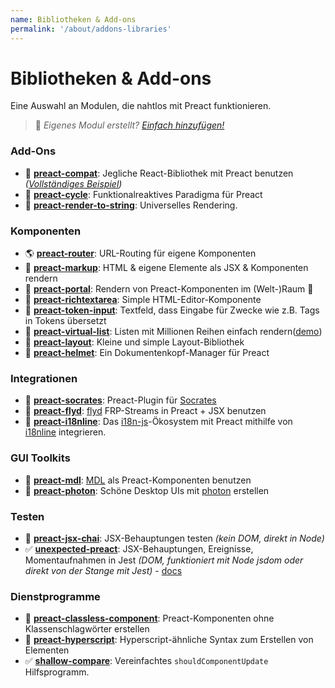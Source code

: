 ```yaml
---
name: Bibliotheken & Add-ons
permalink: '/about/addons-libraries'
---
```


# Bibliotheken & Add-ons


Eine Auswahl an Modulen, die nahtlos mit Preact funktionieren.

> :information_desk_person: _Eigenes Modul erstellt?
> [Einfach hinzufügen!](https://github.com/developit/preact-www/blob/master/content/about/libraries-addons.md)_


### Add-Ons

- :raised_hands: [**preact-compat**](https://git.io/preact-compat): Jegliche React-Bibliothek mit Preact benutzen *([Vollständiges Beispiel](http://git.io/preact-compat-example))*
- :repeat: [**preact-cycle**](https://git.io/preact-cycle): Funktionalreaktives Paradigma für Preact
- :page_facing_up: [**preact-render-to-string**](https://git.io/preact-render-to-string): Universelles Rendering.


### Komponenten

- :earth_americas: [**preact-router**](https://git.io/preact-router): URL-Routing für eigene Komponenten
- :bookmark_tabs: [**preact-markup**](https://git.io/preact-markup): HTML & eigene Elemente als JSX & Komponenten rendern
- :satellite: [**preact-portal**](https://git.io/preact-portal): Rendern von Preact-Komponenten im (Welt-)Raum :milky_way:
- :pencil: [**preact-richtextarea**](https://git.io/preact-richtextarea): Simple HTML-Editor-Komponente
- :bookmark: [**preact-token-input**](https://github.com/developit/preact-token-input): Textfeld, dass Eingabe für Zwecke wie z.B. Tags in Tokens übersetzt
- :card_index: [**preact-virtual-list**](https://github.com/developit/preact-virtual-list): Listen mit Millionen Reihen einfach rendern([demo](https://jsfiddle.net/developit/qqan9pdo/))
- :triangular_ruler: [**preact-layout**](https://download.github.io/preact-layout/): Kleine und simple Layout-Bibliothek
- :construction_worker: [**preact-helmet**](https://github.com/download/preact-helmet): Ein Dokumentenkopf-Manager für Preact


### Integrationen

- :thought_balloon: [**preact-socrates**](https://github.com/matthewmueller/preact-socrates): Preact-Plugin für [Socrates](http://github.com/matthewmueller/socrates)
- :rowboat: [**preact-flyd**](https://github.com/xialvjun/preact-flyd): [flyd](https://github.com/paldepind/flyd) FRP-Streams in Preact + JSX benutzen
- :speech_balloon: [**preact-i18nline**](https://github.com/download/preact-i18nline): Das  [i18n-js](https://github.com/everydayhero/i18n-js)-Ökosystem mit Preact mithilfe von  [i18nline](https://github.com/download/i18nline) integrieren.


### GUI Toolkits

- :white_square_button: [**preact-mdl**](https://git.io/preact-mdl): [MDL](https://getmdl.io) als Preact-Komponenten benutzen
- :rocket: [**preact-photon**](https://git.io/preact-photon): Schöne Desktop UIs mit [photon](http://photonkit.com) erstellen


### Testen

- :microscope: [**preact-jsx-chai**](https://git.io/preact-jsx-chai): JSX-Behauptungen testen _(kein DOM, direkt in Node)_
- :white_check_mark: [**unexpected-preact**](https://github.com/bruderstein/unexpected-preact): JSX-Behauptungen, Ereignisse, Momentaufnahmen in Jest _(DOM, funktioniert mit Node jsdom oder direkt von der Stange mit Jest)_ - [docs](https://bruderstein.github.io/unexpected-preact/)


### Dienstprogramme

- :tophat: [**preact-classless-component**](https://github.com/ld0rman/preact-classless-component): Preact-Komponenten ohne Klassenschlagwörter erstellen
- :hammer: [**preact-hyperscript**](https://github.com/queckezz/preact-hyperscript): Hyperscript-ähnliche Syntax zum Erstellen von Elementen
- :white_check_mark: [**shallow-compare**](https://github.com/tkh44/shallow-compare): Vereinfachtes `shouldComponentUpdate` Hilfsprogramm.
